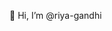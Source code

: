 👋 Hi, I’m @riya-gandhi
<!-- - 👀 I’m interested in fitness and health for all. -->
<!-- - 🌱 I’m currently learning image processing using fpga. -->
<!-- - 💞️ I’m looking to collaborate on c++ projects. -->
<!-- - 📫 How to reach me: riya090401@gmail.com -->

<!---
riya-gandhi/riya-gandhi is a ✨ special ✨ repository because its `README.md` (this file) appears on your GitHub profile.
You can click the Preview link to take a look at your changes.
--->
